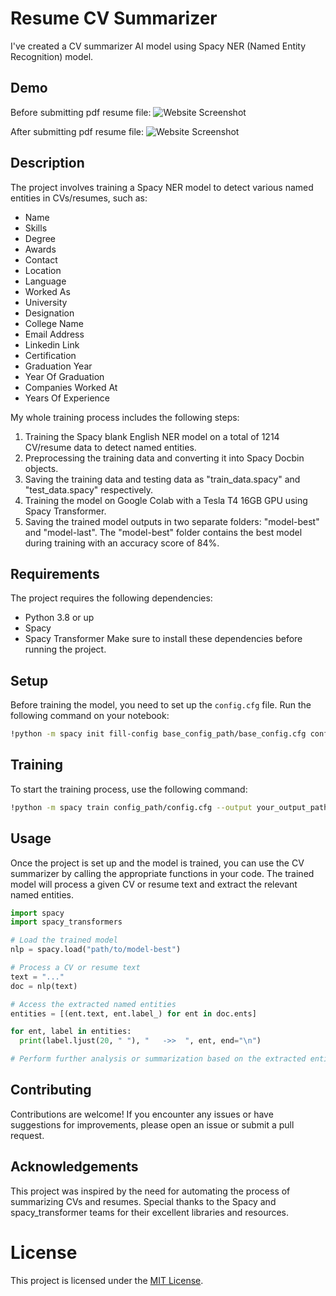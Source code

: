 # Resume CV Summarizer

I've created a CV summarizer AI model using Spacy NER (Named Entity Recognition) model.

## Demo
Before submitting pdf resume file:
![Website Screenshot](https://github.com/ishtiuk/Resume-CV-Summarizer/blob/master/images/ui_before.png?raw=true)

After submitting pdf resume file:
![Website Screenshot](https://github.com/ishtiuk/Resume-CV-Summarizer/blob/master/images/ui_after.png?raw=true)

## Description

The project involves training a Spacy NER model to detect various named entities in CVs/resumes, such as:

- Name
- Skills
- Degree
- Awards
- Contact
- Location
- Language
- Worked As
- University
- Designation
- College Name
- Email Address
- Linkedin Link
- Certification
- Graduation Year
- Year Of Graduation
- Companies Worked At
- Years Of Experience

My whole training process includes the following steps:

1. Training the Spacy blank English NER model on a total of 1214 CV/resume data to detect named entities.
2. Preprocessing the training data and converting it into Spacy Docbin objects.
3. Saving the training data and testing data as "train_data.spacy" and "test_data.spacy" respectively.
4. Training the model on Google Colab with a Tesla T4 16GB GPU using Spacy Transformer.
5. Saving the trained model outputs in two separate folders: "model-best" and "model-last". The "model-best" folder contains the best model during training with an accuracy score of 84%.

## Requirements

The project requires the following dependencies:

- Python 3.8 or up
- Spacy
- Spacy Transformer
Make sure to install these dependencies before running the project.

## Setup

Before training the model, you need to set up the `config.cfg` file. Run the following command on your notebook:

```bash
!python -m spacy init fill-config base_config_path/base_config.cfg config_path/config.cfg
```

## Training

To start the training process, use the following command:

```bash
!python -m spacy train config_path/config.cfg --output your_output_path/output --paths.train /train_path/train_data.spacy --paths.dev /test_path/test_data.spacy --gpu-id 0
```

## Usage

Once the project is set up and the model is trained, you can use the CV summarizer by calling the appropriate functions in your code. The trained model will process a given CV or resume text and extract the relevant named entities.

```python
import spacy
import spacy_transformers

# Load the trained model
nlp = spacy.load("path/to/model-best")

# Process a CV or resume text
text = "..."
doc = nlp(text)

# Access the extracted named entities
entities = [(ent.text, ent.label_) for ent in doc.ents]

for ent, label in entities:
  print(label.ljust(20, " "), "   ->>  ", ent, end="\n")

# Perform further analysis or summarization based on the extracted entities
```

## Contributing

Contributions are welcome! If you encounter any issues or have suggestions for improvements, please open an issue or submit a pull request.

## Acknowledgements

This project was inspired by the need for automating the process of summarizing CVs and resumes. Special thanks to the Spacy and spacy_transformer teams for their excellent libraries and resources.

# License

This project is licensed under the [MIT License](https://github.com/ishtiuk/Resume-CV-Summarizer/blob/main/LICENSE).
